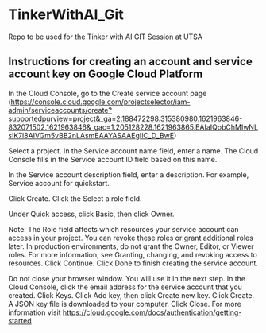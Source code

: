 # TinkerWithAI_Git
Repo to be used for the Tinker with AI GIT Session at UTSA


## Instructions for creating an account and service account key on Google Cloud Platform
In the Cloud Console, go to the Create service account page (https://console.cloud.google.com/projectselector/iam-admin/serviceaccounts/create?supportedpurview=project&_ga=2.188472298.315380980.1621963846-832071502.1621963846&_gac=1.205128228.1621963865.EAIaIQobChMIwNLslK7l8AIVGm5vBB2nLAsmEAAYASAAEgIlC_D_BwE)

Select a project.
In the Service account name field, enter a name. The Cloud Console fills in the Service account ID field based on this name.

In the Service account description field, enter a description. For example, Service account for quickstart.

Click Create.
Click the Select a role field.

Under Quick access, click Basic, then click Owner.

Note: The Role field affects which resources your service account can access in your project. You can revoke these roles or grant additional roles later. In production environments, do not grant the Owner, Editor, or Viewer roles. For more information, see Granting, changing, and revoking access to resources.
Click Continue.
Click Done to finish creating the service account.

Do not close your browser window. You will use it in the next step.
In the Cloud Console, click the email address for the service account that you created.
Click Keys.
Click Add key, then click Create new key.
Click Create. A JSON key file is downloaded to your computer.
Click Close.
For more information visit https://cloud.google.com/docs/authentication/getting-started

